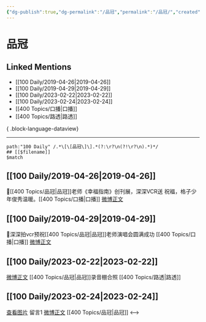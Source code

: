 ```yaml
---
{"dg-publish":true,"dg-permalink":"/品冠","permalink":"/品冠/","created":"2023-02-25T18:18:37.000+08:00","updated":"2023-08-24T19:52:17.682+08:00"}
---
```


# 品冠

## Linked Mentions
- [[100 Daily/2019-04-26\|2019-04-26]]
- [[100 Daily/2019-04-29\|2019-04-29]]
- [[100 Daily/2023-02-22\|2023-02-22]]
- [[100 Daily/2023-02-24\|2023-02-24]]
- [[400 Topics/口播\|口播]]
- [[400 Topics/路透\|路透]]

{ .block-language-dataview}

---

```expander
path:"100 Daily" /.*\[\[品冠\]\].*(?:\r?\n(?!\r?\n).*)*/
## [[$filename]]
$match
```
## [[100 Daily/2019-04-26\|2019-04-26]]
🌿[[400 Topics/品冠\|品冠]]老师《幸福指南》创刊展，深深VCR送
祝福，格子少年俊秀温暖。[[400 Topics/口播\|口播]]
[微博正文](https://m.weibo.cn/6466290670/4365384775518843)
## [[100 Daily/2019-04-29\|2019-04-29]]
🐰深深拍vcr预祝[[400 Topics/品冠\|品冠]]老师演唱会圆满成功 [[400 Topics/口播\|口播]]
[微博正文](https://m.weibo.cn/6466290670/4366546107255066)

## [[100 Daily/2023-02-22\|2023-02-22]]
[微博正文](https://weibo.com/detail/4872005382046362) [[400 Topics/品冠\|品冠]]录音棚合照 ​​​[[400 Topics/路透\|路透]]

## [[100 Daily/2023-02-24\|2023-02-24]]
[查看图片](https://wx4.sinaimg.cn/large/0088n2Pggy1hbey0nok8zj30yi0793yw.jpg) 留言1 [微博正文](https://weibo.com/1394523250/4872005382046362) [[400 Topics/品冠\|品冠]]
<-->